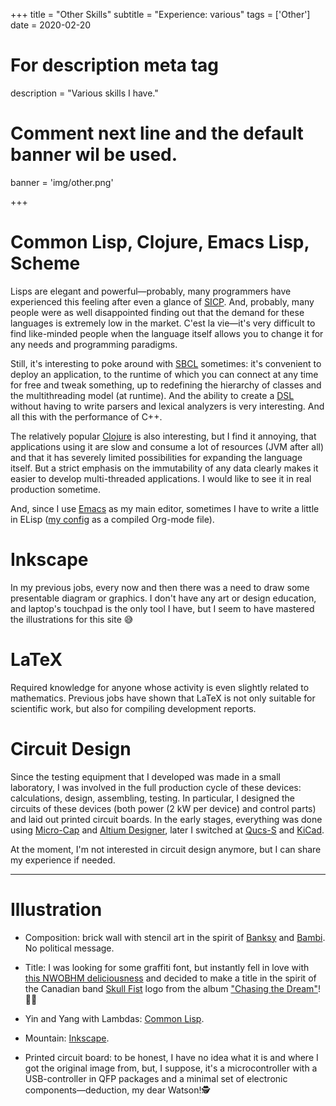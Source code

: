 +++
title = "Other Skills"
subtitle = "Experience: various"
tags = ['Other']
date = 2020-02-20

# For description meta tag
description = "Various skills I have."

# Comment next line and the default banner wil be used.
banner = 'img/other.png'

+++

# Common Lisp, Clojure, Emacs Lisp, Scheme

Lisps are elegant and powerful—probably, many programmers have experienced this feeling after even a glance of [SICP](https://www.amazon.com/Structure-Interpretation-Computer-Programs-Engineering/dp/0262510871/). And, probably, many people were as well disappointed finding out that the demand for these languages is extremely low in the market. C'est la vie—it's very difficult to find like-minded people when the language itself allows you to change it for any needs and programming paradigms.

Still, it's interesting to poke around with [SBCL](http://www.sbcl.org/) sometimes: it's convenient to deploy an application, to the runtime of which you can connect at any time for free and tweak something, up to redefining the hierarchy of classes and the multithreading model (at runtime). And the ability to create a [DSL](https://en.wikipedia.org/wiki/Domain-specific_language) without having to write parsers and lexical analyzers is very interesting. And all this with the performance of C++.

The relatively popular [Clojure](https://clojure.org/) is also interesting, but I find it annoying, that applications using it are slow and consume a lot of resources (JVM after all) and that it has severely limited possibilities for expanding the language itself. But a strict emphasis on the immutability of any data clearly makes it easier to develop multi-threaded applications. I would like to see it in real production sometime.

And, since I use [Emacs](https://www.gnu.org/software/emacs/) as my main editor, sometimes I have to write a little in ELisp ([my config](https://git.sr.ht/~alekfed/nix-config/tree/master/item/profiles/develop/emacs/init.org) as a compiled Org-mode file).

# Inkscape

In my previous jobs, every now and then there was a need to draw some presentable diagram or graphics. I don't have any art or design education, and laptop's touchpad is the only tool I have, but I seem to have mastered the illustrations for this site 😅

# LaTeX

Required knowledge for anyone whose activity is even slightly related to mathematics. Previous jobs have shown that LaTeX is not only suitable for scientific work, but also for compiling development reports.

# Circuit Design

Since the testing equipment that I developed was made in a small laboratory, I was involved in the full production cycle of these devices: calculations, design, assembling, testing. In particular, I designed the circuits of these devices (both power (2 kW per device) and control parts) and laid out printed circuit boards. In the early stages, everything was done using [Micro-Cap](http://www.spectrum-soft.com/index.shtm) and [Altium Designer](https://www.altium.com/), later I switched at [Qucs-S](https://ra3xdh.github.io/) and [KiCad](https://www.kicad.org/).

At the moment, I'm not interested in circuit design anymore, but I can share my experience if needed.

___
# Illustration

- Composition: brick wall with stencil art in the spirit of [Banksy](https://en.wikipedia.org/wiki/Banksy) and [Bambi](https://en.wikipedia.org/wiki/Bambi_Graffiti). No political message.

- Title: I was looking for some graffiti font, but instantly fell in love with [this NWOBHM deliciousness](https://www.1001fonts.com/pure-evil-2-font.html) and decided to make a title in the spirit of the Canadian band [Skull Fist](https://en.wikipedia.org/wiki/Skull_Fist) logo from the album ["Chasing the Dream"](https://en.wikipedia.org/wiki/Chasing_the_Dream_(album))!🎸🤘

- Yin and Yang with Lambdas: [Common Lisp](https://common-lisp.net/).

- Mountain: [Inkscape](https://inkscape.org/).

- Printed circuit board: to be honest, I have no idea what it is and where I got the original image from, but, I suppose, it's a microcontroller with a USB-controller in QFP packages and a minimal set of electronic components—deduction, my dear Watson!🕵️

